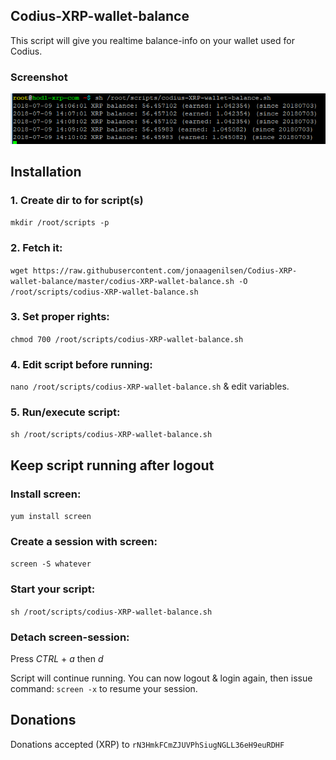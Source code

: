 ## Codius-XRP-wallet-balance
This script will give you realtime balance-info on your wallet used for Codius.

### Screenshot
![screen](https://github.com/jonaagenilsen/Codius-XRP-wallet-balance/blob/master/codius-XRP-wallet-balance.png)

## Installation
### 1. Create dir to for script(s)
`mkdir /root/scripts -p`

### 2. Fetch it:
`wget https://raw.githubusercontent.com/jonaagenilsen/Codius-XRP-wallet-balance/master/codius-XRP-wallet-balance.sh -O /root/scripts/codius-XRP-wallet-balance.sh`

### 3. Set proper rights:
`chmod 700 /root/scripts/codius-XRP-wallet-balance.sh`

### 4. Edit script before running:
`nano /root/scripts/codius-XRP-wallet-balance.sh` & edit variables.

### 5. Run/execute script:
`sh /root/scripts/codius-XRP-wallet-balance.sh`

## Keep script running after logout
### Install screen:
`yum install screen`

### Create a session with screen:
`screen -S whatever`

### Start your script:
`sh /root/scripts/codius-XRP-wallet-balance.sh`

### Detach screen-session:
Press *CTRL* + *a* then *d*

Script will continue running. You can now logout & login again, then issue command: `screen -x` to resume your session.

## Donations
Donations accepted (XRP) to `rN3HmkFCmZJUVPhSiugNGLL36eH9euRDHF`
